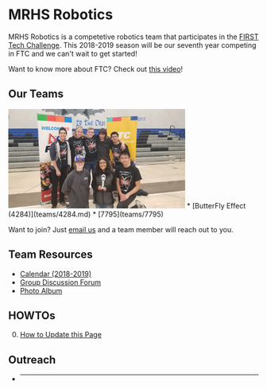 # MRHS Robotics

MRHS Robotics is a competetive robotics team that participates in the [FIRST Tech Challenge](https://www.firstinspires.org/robotics/ftc).  This 2018-2019 season will be our seventh year competing in FTC and we can't wait to get started! 

Want to know more about FTC?  Check out [this video](https://youtu.be/TLEvZgHWnrk)!

## Our Teams
<img src="images/4284_connect_award.jpg" alt="Team 4284" height="200">
* [ButterFly Effect (4284)](teams/4284.md)
* [7795](teams/7795)

Want to join?  Just [email us](mailto:mrhs-robotics-team@@googlegroups.com) and a team member will reach out to you.

## Team Resources

* [Calendar (2018-2019)](resources/calendar.md)
* [Group Discussion Forum](resources/group.md)
* [Photo Album](resources/photos.md)

## HOWTOs

0. [How to Update this Page](howtos/howto_contribute.md)

## Outreach
* --------

